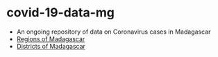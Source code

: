 # covid-19-data-mg
- An ongoing repository of data on Coronavirus cases in Madagascar
- [Regions of Madagascar](https://en.wikipedia.org/wiki/Regions_of_Madagascar)
- [Districts of Madagascar](https://en.wikipedia.org/wiki/Districts_of_Madagascar)

